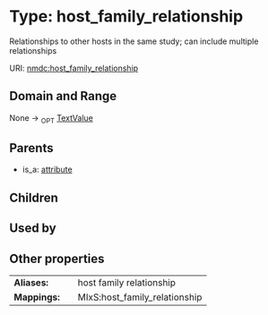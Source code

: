 
# Type: host_family_relationship


Relationships to other hosts in the same study; can include multiple relationships

URI: [nmdc:host_family_relationship](https://microbiomedata/meta/host_family_relationship)


## Domain and Range

None ->  <sub>OPT</sub> [TextValue](TextValue.md)

## Parents

 *  is_a: [attribute](attribute.md)

## Children


## Used by


## Other properties

|  |  |  |
| --- | --- | --- |
| **Aliases:** | | host family relationship |
| **Mappings:** | | MIxS:host_family_relationship |

